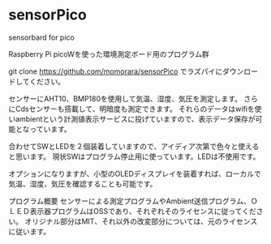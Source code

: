 # sensorPico
sensorbard for pico

Raspberry Pi picoWを使った環境測定ボード用のプログラム群
 
git clone https://github.com/momorara/sensorPico でラズパイにダウンロードしてください。
 
センサーにAHT10、BMP180を使用して気温、湿度、気圧を測定します。
さらにCdsセンサーも搭載して、明暗度も測定できます。
それらのデータはwifiを使いambientという計測値表示サービスに投げていますので、表示データ保存が可能となっています。
 
合わせてSWとLEDを２個装着していますので、アイディア次第で色々と使えると思います。
現状SWはプログラム停止用に使っています。LEDは不使用です。
 
オプションになりますが、小型のOLEDディスプレイを装着すれば、ローカルで気温、湿度、気圧を確認することも可能です。
 
プログラム概要
センサーによる測定プログラムやAmbient送信プログラム、ＯＬＥＤ表示器プログラムはOSSであり、それぞれそのライセンスに従ってください。
オリジナル部分はMIT、それ以外の改変部分については、元のライセンスに従います。
